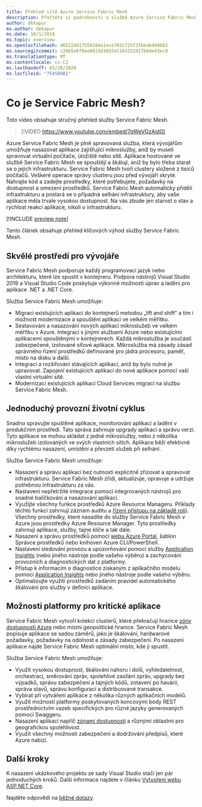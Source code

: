 ```yaml
---
title: Přehled sítě Azure Service Fabric Mesh
description: Přečtěte si podrobnosti o službě Azure Service Fabric Mesh. Pomocí Service Fabric Mesh můžete nasadit a škálovat aplikace bez starostí o zajištění potřebné infrastruktury.
author: dkkapur
ms.author: dekapur
ms.date: 10/1/2018
ms.topic: overview
ms.openlocfilehash: d6522d417556104a1ece703c725f3fbeab49d683
ms.sourcegitcommit: c2065e6f0ee0919d36554116432241760de43ec8
ms.translationtype: MT
ms.contentlocale: cs-CZ
ms.lasthandoff: 03/26/2020
ms.locfileid: "75458981"
---
```

# <a name="what-is-service-fabric-mesh"></a>Co je Service Fabric Mesh?

Toto video obsahuje stručný přehled služby Service Fabric Mesh.
> [!VIDEO https://www.youtube.com/embed/7qWeVGzAid0]

Azure Service Fabric Mesh je plně spravovaná služba, která vývojářům umožňuje nasazovat aplikace zajišťující mikroslužby, aniž by museli spravovat virtuální počítače, úložiště nebo sítě. Aplikace hostované ve službě Service Fabric Mesh se spouštějí a škálují, aniž by bylo třeba starat se o jejich infrastrukturu.  Service Fabric Mesh tvoří clustery složené z tisíců počítačů.  Veškeré operace správy clusteru jsou před vývojáři skryté. Nahrajte kód a zadejte prostředky, které potřebujete, požadavky na dostupnost a omezení prostředků.  Service Fabric Mesh automaticky přidělí infrastrukturu a postará se o případná selhání infrastruktury, aby vaše aplikace měla trvale vysokou dostupnost. Na vás zbude jen starost o stav a rychlost reakcí aplikace, nikoli o infrastrukturu.  

[!INCLUDE [preview note](./includes/include-preview-note.md)]

Tento článek obsahuje přehled klíčových výhod služby Service Fabric Mesh.

## <a name="great-developer-experience"></a>Skvělé prostředí pro vývojáře

Service Fabric Mesh podporuje každý programovací jazyk nebo architekturu, které lze spustit v kontejneru. Podpora nástrojů Visual Studio 2019 a Visual Studio Code poskytuje výkonné možnosti úprav a ladění pro aplikace .NET a .NET Core. 

Služba Service Fabric Mesh umožňuje:

- Migraci existujících aplikací do kontejnerů metodou „lift and shift“ a tím i možnost modernizace a spouštění aplikací ve velkém měřítku.
- Sestavování a nasazování nových aplikací mikroslužeb ve velkém měřítku v Azure.  Integraci s jinými službami Azure nebo existujícími aplikacemi spouštěnými v kontejnerech. Každá mikroslužba je součástí zabezpečené, izolované síťové aplikace. Mikroslužba má zásady zásad správného řízení prostředků definované pro jádra procesoru, paměť, místo na disku a další.
- Integraci a rozšiřování stávajících aplikací, aniž by bylo nutné je upravovat. Zapojení existujících aplikací do nové aplikace pomocí vaší vlastní virtuální sítě.  
- Modernizaci existujících aplikací Cloud Services migrací na službu Service Fabric Mesh.  

## <a name="simple-operational-lifecycle"></a>Jednoduchý provozní životní cyklus

Snadno spravujte spuštěné aplikace, monitorování aplikací a ladění v produkčním prostředí. Tato správa zahrnuje upgrady aplikací a správu verzí. Tyto aplikace se mohou skládat z jedné mikroslužby, nebo z několika mikroslužeb izolovaných ve svých vlastních sítích. Aplikace běží efektivně díky rychlému nasazení, umístění a převzetí služeb při selhání.

Služba Service Fabric Mesh umožňuje:

- Nasazení a správu aplikací bez nutnosti explicitně zřizovat a spravovat infrastrukturu.  Service Fabric Mesh zřídí, aktualizuje, opravuje a udržuje potřebnou infrastrukturu za vás.
- Nastavení nepřetržité integrace pomocí integrovaných nástrojů pro snadné balíčkování a nasazování aplikací.
- Využijte všechny funkce prostředků Azure Resource Manageru. Příklady těchto funkcí zahrnují záznam auditu a [řízení přístupu na základě rolí](/azure/role-based-access-control/overview)). Všechny prostředky, které nasadíte do služby Service Fabric Mesh v Azure jsou prostředky Azure Resource Manager. Tyto prostředky zahrnují aplikace, služby, tajné klíče a tak dále.
- Nasazení a správu prostředků pomocí [webu Azure Portal](https://portal.azure.com), šablon Správce prostředků nebo knihoven Azure CLI/PowerShell.
- Nastavení sledování provozu a upozorňování pomocí služby [Application Insights](/azure/application-insights/) (nebo jiného nástroje podle vašeho výběru) a zachycování provozních a diagnostických dat z platformy.
- Přístup k informacím o diagnostice získaným z aplikačního modelu pomocí [Application Insights](/azure/application-insights/) nebo jiného nástroje podle vašeho výběru.
- Optimalizujte využití prostředků zadáním pravidel automatického škálování pro služby v definici aplikace.

## <a name="mission-critical-platform-capabilities"></a>Možnosti platformy pro kritické aplikace

Service Fabric Mesh vytvoří kolekci clusterů, které překračují hranice [zóny dostupnosti Azure](/azure/availability-zones/az-overview) nebo místní geopolitické hranice. Service Fabric Mesh popisuje aplikace se sadou záměrů, jako je škálování, hardwarové požadavky, požadavky na odolnost a zásady zabezpečení.  Po nasazení aplikace najde Service Fabric Mesh optimální místo, kde ji spustit.

Služba Service Fabric Mesh umožňuje:

- Využít vysokou dostupnost, škálování nahoru i dolů, vyhledatelnost, orchestraci, směrování zpráv, spolehlivé zasílání zpráv, upgrady bez výpadků, správu zabezpečení a tajných kódů, zotavení po havárii, správa stavů, správu konfigurací a distribuované transakce.
- Vybírat při vytváření aplikace z několika různých aplikačních modelů.
- Využít možností platformy poskytovaných koncovými body REST prostřednictvím vazeb specifických pro různé jazyky generovaných pomocí Swaggeru.
- Nasazení aplikací napříč [zónami dostupnosti](/azure/availability-zones/az-overview) a různými oblastmi pro geografickou spolehlivost.
- Využít všechny možnosti zabezpečení a dodržování předpisů, které Azure nabízí.

## <a name="next-steps"></a>Další kroky

K nasazení ukázkového projektu ze sady Visual Studio stačí jen pár jednoduchých kroků. Další informace najdete v článku [Vytvoření webu ASP.NET Core](service-fabric-mesh-quickstart-dotnet-core.md). 

Najděte odpovědi na [běžné dotazy](service-fabric-mesh-faq.md).


<!-- Links -->

[service-fabric-overview]: ../service-fabric/service-fabric-overview.md
